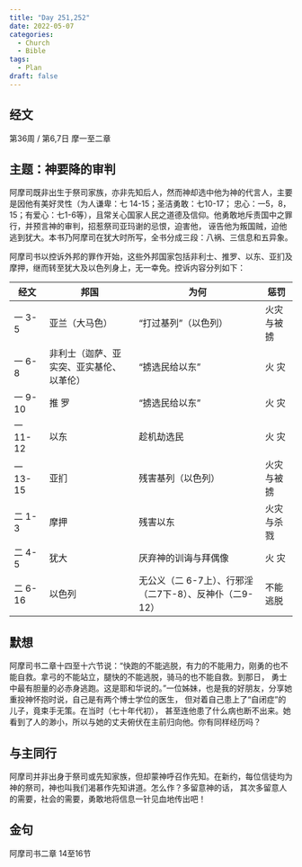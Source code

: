 ```yaml
---
title: "Day 251,252"
date: 2022-05-07
categories:
  - Church
  - Bible
tags:
  - Plan
draft: false
---
```


## 经文
第36周 / 第6,7日 摩一至二章

## 主题：神要降的审判
阿摩司既非出生于祭司家族，亦非先知后人，然而神却选中他为神的代言人，主要是因他有美好灵性（为人谦卑：七  14-15；圣洁勇敢：七10-17；
忠心：一5，8，15；有爱心：七1-6等），且常关心国家人民之道德及信仰。他勇敢地斥责国中之罪行，并预言神的审判，招惹祭司亚玛谢的忌恨，迫害他，
诬告他为叛国贼，迫他逃到犹大。本书乃阿摩司在犹大时所写，全书分成三段：八祸、三信息和五异象。

阿摩司书以控诉外邦的罪作开始，这些外邦国家包括非利士、推罗、以东、亚扪及摩押，继而转至犹大及以色列身上，无一幸免。控诉内容分列如下：

| 经文      | 邦国                   | 为何                                | 惩罚    |
|---------| -------------------- |-----------------------------------| ----- |
| 一 3-5   | 亚兰（大马色）              | “打过基列”（以色列）                       | 火灾与被掳 |
| 一 6-8   | 非利士（迦萨、亚实突、亚实基伦、以革伦） | “掳选民给以东”                          | 火 灾   |
| 一 9-10  | 推 罗                  | “掳选民给以东”                          | 火 灾   |
| 一 11-12 | 以东                   | 趁机劫选民                             | 火 灾   |
| 一 13-15 | 亚扪                   | 残害基列（以色列）                         | 火灾与被掳 |
| 二 1-3   | 摩押                   | 残害以东                              | 火灾与杀戮 |
| 二 4-5   | 犹大                   | 厌弃神的训诲与拜偶像                        | 火 灾   |
| 二 6-16  | 以色列                  | 无公义（二 6-7上）、行邪淫（二7下-8）、反神仆（二9-12） | 不能逃脱  |
## 默想
阿摩司书二章十四至十六节说：“快跑的不能逃脱，有力的不能用力，刚勇的也不能自救。拿弓的不能站立，腿快的不能逃脱，骑马的也不能自救。到那日，
勇士中最有胆量的必赤身逃跑。这是耶和华说的。”一位姊妹，也是我的好朋友，分享她重投神怀抱时说，自己是有两个博士学位的医生，
但对着自己患上了“自闭症”的儿子，竟束手无策。在当时（七十年代初），
甚至连他患了什么病也断不出来。她看到了人的渺小，所以与她的丈夫俯伏在主前归向他。你有同样经历吗？

## 与主同行
阿摩司并非出身于祭司或先知家族，但却蒙神呼召作先知。在新约，每位信徒均为神的祭司，神也叫我们渴慕作先知讲道。怎么作？多留意神的话，
其次多留意人的需要，社会的需要，勇敢地将信息一针见血地传出吧！

## 金句
阿摩司书二章  14至16节

[comment]: <> (## 附录)

